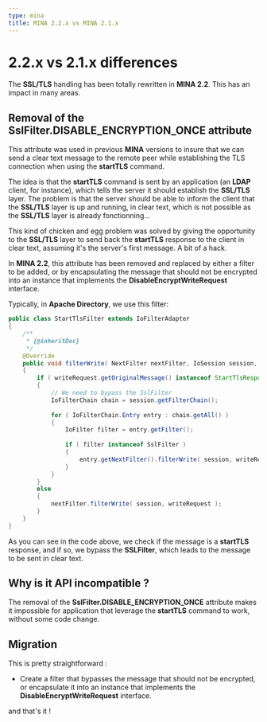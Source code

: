 ```yaml
---
type: mina
title: MINA 2.2.x vs MINA 2.1.x
---
```


# 2.2.x vs 2.1.x differences

The **SSL/TLS** handling has been totally rewritten in **MINA 2.2**. This has an impact in many areas.

## Removal of the SslFilter.DISABLE_ENCRYPTION_ONCE attribute

This attribute was used in previous **MINA** versions to insure that we can send a clear text message to the remote peer while establishing the TLS connection when using the **startTLS** command.

The idea is that the **startTLS** command is sent by an application (an **LDAP** client, for instance), which tells the server it should establish the **SSL/TLS** layer. The problem is that the server should be able to inform the client that the **SSL/TLS** layer is up and running, in clear text, which is not possible as the **SSL/TLS** layer is already fonctionning...

This kind of chicken and egg problem was solved by giving the opportunity to the **SSL/TLS** layer to send back the **startTLS** response to the client in clear text, assuming it's the server's first message. A bit of a hack.

In **MINA 2.2**, this attribute has been removed and replaced by either a filter to be added, or by encapsulating the message that should not be encrypted into an instance that implements the **DisableEncryptWriteRequest** interface.

Typically, in **Apache Directory**, we use this filter:


```java
public class StartTlsFilter extends IoFilterAdapter 
{
    /**
     * {@inheritDoc}
     */
    @Override
    public void filterWrite( NextFilter nextFilter, IoSession session, WriteRequest writeRequest ) throws Exception 
    {
        if ( writeRequest.getOriginalMessage() instanceof StartTlsResponse )
        {
            // We need to bypass the SslFilter
            IoFilterChain chain = session.getFilterChain();
            
            for ( IoFilterChain.Entry entry : chain.getAll() )
            {
                IoFilter filter = entry.getFilter();
                
                if ( filter instanceof SslFilter )
                {
                    entry.getNextFilter().filterWrite( session, writeRequest );
                }
            }
        }
        else
        {
            nextFilter.filterWrite( session, writeRequest );
        }
    }
}

```

As you can see in the code above, we check if the message is a **startTLS** response, and if so, we bypass the **SSLFilter**, which leads to the message to be sent in clear text.

## Why is it API incompatible ?

The removal of the **SslFilter.DISABLE_ENCRYPTION_ONCE** attribute makes it impossible for application that leverage the **startTLS** command to work, without some code change.


## Migration

This is pretty straightforward :

* Create a filter that bypasses the message that should not be encrypted, or encapsulate it into an instance that implements the **DisableEncryptWriteRequest** interface.

and that's it !
